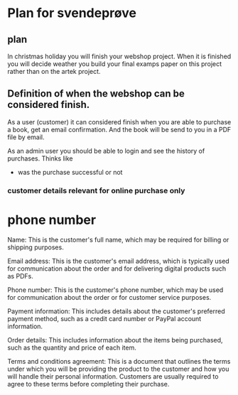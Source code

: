 # Plan for svendeprøve

## plan
In christmas holiday you will finish your webshop project. When it is finished you will decide weather you build your final examps paper on this project rather than on the artek project.


## Definition of when the webshop can be considered finish.
As a user (customer) it can considered finish when you are able to purchase a book, get an email confirmation. And the book will be send to you in a PDF file by email.

As an admin user you should be able to login and see the history of purchases. Thinks like
* was the purchase successful or not



### customer details relevant for online purchase only
# phone number
Name: This is the customer's full name, which may be required for billing or shipping purposes.

Email address: This is the customer's email address, which is typically used for communication about the order and for delivering digital products such as PDFs.

Phone number: This is the customer's phone number, which may be used for communication about the order or for customer service purposes.

Payment information: This includes details about the customer's preferred payment method, such as a credit card number or PayPal account information.

Order details: This includes information about the items being purchased, such as the quantity and price of each item.

Terms and conditions agreement: This is a document that outlines the terms under which you will be providing the product to the customer and how you will handle their personal information. Customers are usually required to agree to these terms before completing their purchase.